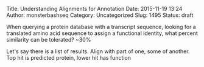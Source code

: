 Title: Understanding Alignments for Annotation
Date: 2015-11-19 13:24
Author: monsterbashseq
Category: Uncategorized
Slug: 1495
Status: draft

When querying a protein database with a transcript sequence, looking for
a translated amino acid sequence to assign a functional identity, what
percent similarity can be tolerated? \~30%

Let's say there is a list of results. Align with part of one, some of
another. Top hit is predicted protein, lower hit has function
